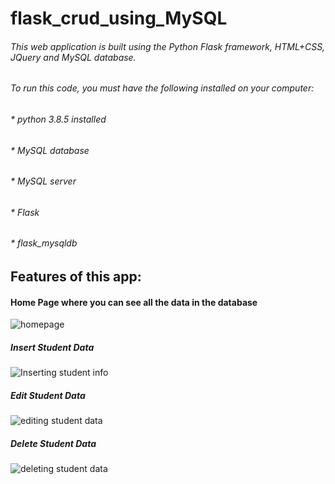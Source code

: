 # flask_crud_using_MySQL
###### This web application is built using the Python Flask framework, HTML+CSS, JQuery and MySQL database.

###### To run this code, you must have the following installed on your computer:
###### * python 3.8.5 installed
###### * MySQL database
###### * MySQL server
###### * Flask
###### * flask_mysqldb

## Features of this app:

#### Home Page where you can see all the data in the database
![homepage](https://user-images.githubusercontent.com/50761004/96366149-5a14ea80-1178-11eb-9d1d-d838b5896325.png)

##### Insert Student Data
![Inserting student info](https://user-images.githubusercontent.com/50761004/96366190-92b4c400-1178-11eb-8850-3006feb11683.png)

##### Edit Student Data
![editing student data](https://user-images.githubusercontent.com/50761004/96366169-71ec6e80-1178-11eb-8910-b1fb4d07a336.png)

##### Delete Student Data
![deleting student data](https://user-images.githubusercontent.com/50761004/96366175-7d3f9a00-1178-11eb-83b0-2462493233d4.png)

